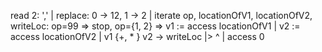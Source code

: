 read 2: ',' | replace: 0 -> 12, 1 -> 2 | iterate op, locationOfV1, locationOfV2, writeLoc: op=99 => stop, op={1, 2} => v1 := access locationOfV1 | v2 := access locationOfV2 | v1 {+, * } v2 -> writeLoc |> ^ | access 0
